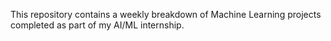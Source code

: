 This repository contains a weekly breakdown of Machine Learning projects completed as part of my AI/ML internship.
